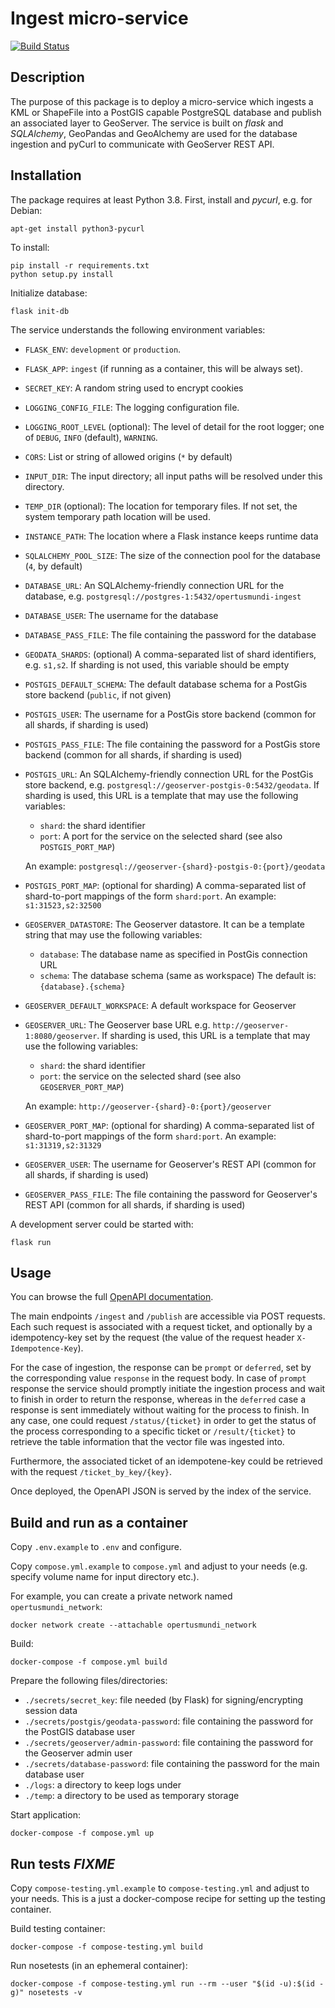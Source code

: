 # Ingest micro-service

[![Build Status](https://ci.dev-1.opertusmundi.eu:9443/api/badges/OpertusMundi/ingest/status.svg?ref=refs/heads/master)](https://ci.dev-1.opertusmundi.eu:9443/OpertusMundi/ingest)

## Description

The purpose of this package is to deploy a micro-service which ingests a KML or ShapeFile into a PostGIS capable PostgreSQL database and publish an associated layer to GeoServer.
The service is built on *flask* and *SQLAlchemy*, GeoPandas and GeoAlchemy are used for the database ingestion and pyCurl to communicate with GeoServer REST API.

## Installation

The package requires at least Python 3.8. First, install and *pycurl*, e.g. for Debian:
```
apt-get install python3-pycurl
```

To install:
```
pip install -r requirements.txt
python setup.py install
```

Initialize database:
```
flask init-db
```

The service understands the following environment variables:
- `FLASK_ENV`: `development` or `production`.
- `FLASK_APP`: `ingest` (if running as a container, this will be always set).
- `SECRET_KEY`: A random string used to encrypt cookies
- `LOGGING_CONFIG_FILE`: The logging configuration file.
- `LOGGING_ROOT_LEVEL` (optional): The level of detail for the root logger; one of `DEBUG`, `INFO` (default), `WARNING`.
- `CORS`: List or string of allowed origins (`*` by default)
- `INPUT_DIR`: The input directory; all input paths will be resolved under this directory. 
- `TEMP_DIR` (optional): The location for temporary files. If not set, the system temporary path location will be used.
- `INSTANCE_PATH`: The location where a Flask instance keeps runtime data
- `SQLALCHEMY_POOL_SIZE`: The size of the connection pool for the database (`4`, by default)
- `DATABASE_URL`: An SQLAlchemy-friendly connection URL for the database, e.g. `postgresql://postgres-1:5432/opertusmundi-ingest`
- `DATABASE_USER`: The username for the database
- `DATABASE_PASS_FILE`: The file containing the password for the database
- `GEODATA_SHARDS`: (optional) A comma-separated list of shard identifiers, e.g. `s1,s2`. If sharding is not used, this variable should be empty
- `POSTGIS_DEFAULT_SCHEMA`: The default database schema for a PostGis store backend (`public`, if not given)
- `POSTGIS_USER`: The username for a PostGis store backend (common for all shards, if sharding is used)
- `POSTGIS_PASS_FILE`: The file containing the password for a PostGis store backend (common for all shards, if sharding is used) 
- `POSTGIS_URL`: An SQLAlchemy-friendly connection URL for the PostGis store backend, e.g. `postgresql://geoserver-postgis-0:5432/geodata`. If sharding is used, this URL is a template that may use the following variables:
    * `shard`: the shard identifier
    * `port`: A port for the service on the selected shard (see also `POSTGIS_PORT_MAP`)
 
  An example: `postgresql://geoserver-{shard}-postgis-0:{port}/geodata`
- `POSTGIS_PORT_MAP`: (optional for sharding) A comma-separated list of shard-to-port mappings of the form `shard:port`. An example: `s1:31523,s2:32500`

- `GEOSERVER_DATASTORE`: The Geoserver datastore. It can be a template string that may use the following variables:
     * `database`: The database name as specified in PostGis connection URL
     * `schema`: The database schema (same as workspace)
  The default is: `{database}.{schema}`
- `GEOSERVER_DEFAULT_WORKSPACE`: A default workspace for Geoserver
- `GEOSERVER_URL`: The Geoserver base URL e.g. `http://geoserver-1:8080/geoserver`. If sharding is used, this URL is a template that may use the following variables:
     * `shard`: the shard identifier
     * `port`: the service on the selected shard (see also `GEOSERVER_PORT_MAP`)
     
  An example: `http://geoserver-{shard}-0:{port}/geoserver`
- `GEOSERVER_PORT_MAP`:  (optional for sharding) A comma-separated list of shard-to-port mappings of the form `shard:port`. An example: `s1:31319,s2:31329`
- `GEOSERVER_USER`: The username for Geoserver's REST API (common for all shards, if sharding is used)
- `GEOSERVER_PASS_FILE`: The file containing the password for Geoserver's REST API (common for all shards, if sharding is used)


A development server could be started with:
```
flask run
```

## Usage

You can browse the full [OpenAPI documentation](https://opertusmundi.github.io/ingest/).

The main endpoints `/ingest` and `/publish` are accessible via POST requests. Each such request is associated with a request ticket, and optionally by a idempotency-key set by the request (the value of the request header `X-Idempotence-Key`).

For the case of ingestion, the response can be `prompt` or `deferred`, set by the corresponding value `response` in the request body. In case of `prompt` response the service should promptly initiate the ingestion process and wait to finish in order to return the response, whereas in the `deferred` case a response is sent immediately without waiting for the process to finish. In any case, one could request `/status/{ticket}` in order to get the status of the process corresponding to a specific ticket or `/result/{ticket}` to retrieve the table information that the vector file was ingested into.

Furthermore, the associated ticket of an idempotene-key could be retrieved with the request `/ticket_by_key/{key}`.

Once deployed, the OpenAPI JSON is served by the index of the service.


## Build and run as a container

Copy `.env.example` to `.env` and configure.

Copy `compose.yml.example` to `compose.yml` and adjust to your needs (e.g. specify volume name for input directory etc.).

For example, you can create a private network named `opertusmundi_network`:

    docker network create --attachable opertusmundi_network

Build:

    docker-compose -f compose.yml build

Prepare the following files/directories:

   * `./secrets/secret_key`: file needed (by Flask) for signing/encrypting session data
   * `./secrets/postgis/geodata-password`: file containing the password for the PostGIS database user
   * `./secrets/geoserver/admin-password`: file containing the password for the Geoserver admin user
   * `./secrets/database-password`: file containing the password for the main database user
   * `./logs`: a directory to keep logs under
   * `./temp`: a directory to be used as temporary storage

Start application:

    docker-compose -f compose.yml up


## Run tests *FIXME*

Copy `compose-testing.yml.example` to `compose-testing.yml` and adjust to your needs. This is a just a docker-compose recipe for setting up the testing container.

Build testing container:

    docker-compose -f compose-testing.yml build

Run nosetests (in an ephemeral container):

    docker-compose -f compose-testing.yml run --rm --user "$(id -u):$(id -g)" nosetests -v

